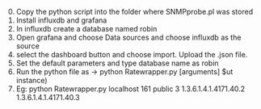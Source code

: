 0. Copy the python script into the folder where SNMPprobe.pl was stored
1. Install influxdb and grafana
2. In influxdb create a database named robin
3. Open grafana and choose Data sources and choose influxdb as the source
4. select the dashboard button and choose import. Upload the .json file.
5. Set the default parameters and type database name as robin
6. Run the python file as -> python Ratewrapper.py [arguments]
$ut instance)
8. Eg: python Ratewrapper.py localhost 161 public 3 1.3.6.1.4.1.4171.40.2 1.3.6.1.4.1.4171.40.3






